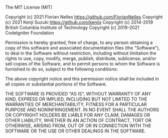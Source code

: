 The MIT License (MIT)

Copyright (c) 2021 Florian Nelles https://github.com/FlorianNelles 
Copyright (c) 2021 Kenji Suzuki https://github.com/kenjis 
Copyright (c) 2014-2019 British Columbia Institute of Technology 
Copyright (c) 2019-2021 CodeIgniter Foundation 

Permission is hereby granted, free of charge, to any person obtaining a copy of this software and associated documentation files (the "Software"), to deal in the Software without restriction, including without limitation the rights to use, copy, modify, merge, publish, distribute, sublicense, and/or sell copies of the Software, and to permit persons to whom the Software is furnished to do so, subject to the following conditions:

The above copyright notice and this permission notice shall be included in all copies or substantial portions of the Software.

THE SOFTWARE IS PROVIDED "AS IS", WITHOUT WARRANTY OF ANY KIND, EXPRESS OR IMPLIED, INCLUDING BUT NOT LIMITED TO THE WARRANTIES OF MERCHANTABILITY, FITNESS FOR A PARTICULAR PURPOSE AND NONINFRINGEMENT. IN NO EVENT SHALL THE AUTHORS OR COPYRIGHT HOLDERS BE LIABLE FOR ANY CLAIM, DAMAGES OR OTHER LIABILITY, WHETHER IN AN ACTION OF CONTRACT, TORT OR OTHERWISE, ARISING FROM, OUT OF OR IN CONNECTION WITH THE SOFTWARE OR THE USE OR OTHER DEALINGS IN THE SOFTWARE.
